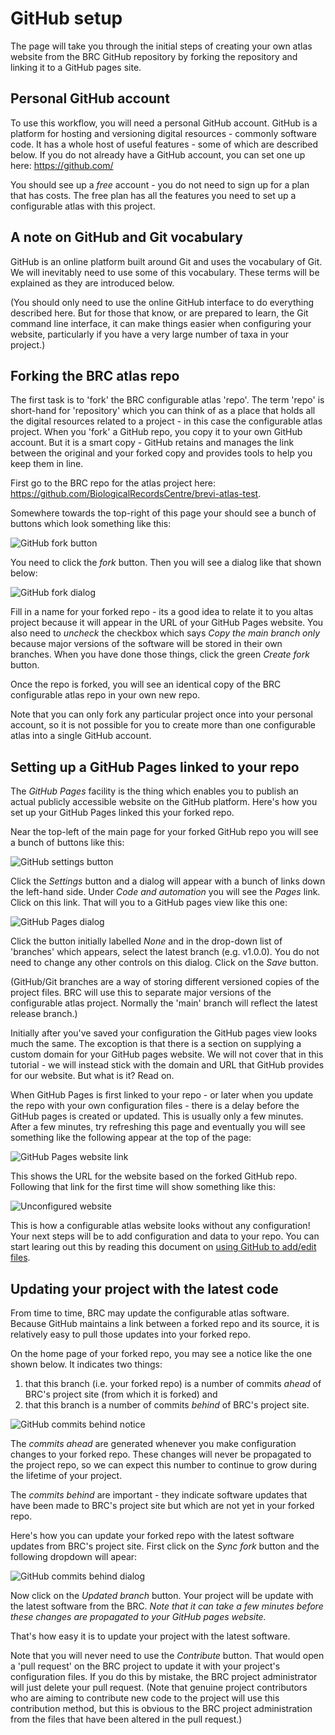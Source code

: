 # GitHub setup
The page will take you through the initial steps of creating your own atlas website from the BRC GitHub repository by forking the repository and linking it to a GitHub pages site.

## Personal GitHub account
To use this workflow, you will need a personal GitHub account. GitHub is a platform for hosting and versioning digital resources - commonly software code. It has a whole host of useful features - some of which are described below. If you do not already have a GitHub account, you can set one up here: https://github.com/

You should see up a *free* account - you do not need to sign up for a plan that has costs. The free plan has all the features you need to set up a configurable atlas with this project.

## A note on GitHub and Git vocabulary
GitHub is an online platform built around Git and uses the vocabulary of Git. We will inevitably need to use some of this vocabulary. These terms will be explained as they are introduced below.

(You should only need to use the online GitHub interface to do everything described here. But for those that know, or are prepared to learn, the Git command line interface, it can make things easier when configuring your website, particularly if you have a very large number of taxa in your project.)

## Forking the BRC atlas repo
The first task is to 'fork' the BRC configurable atlas 'repo'. The term 'repo' is short-hand for 'repository' which you can think of as a place that holds all the digital resources related to a project - in this case the configurable atlas project. When you 'fork' a GitHub repo, you copy it to your own GitHub account. But it is a smart copy - GitHub retains and manages the link between the original and your forked copy and provides tools to help you keep them in line.

First go to the BRC repo for the atlas project here: https://github.com/BiologicalRecordsCentre/brevi-atlas-test.

Somewhere towards the top-right of this page your should see a bunch of buttons which look something like this:

![GitHub fork button](./images/fork-button.png)

You need to click the *fork* button. Then you will see a dialog like that shown below:

![GitHub fork dialog](./images/fork-dialog.png)

Fill in a name for your forked repo - its a good idea to relate it to you altas project because it will appear in the URL of your GitHub Pages website. You also need to *uncheck* the checkbox which says *Copy the main branch only* because major versions of the software will be stored in their own branches. When you have done those things, click the green *Create fork* button.

Once the repo is forked, you will see an identical copy of the BRC configurable atlas repo in your own new repo.

Note that you can only fork any particular project once into your personal account, so it is not possible for you to create more than one configurable atlas into a single GitHub account.

## Setting up a GitHub Pages linked to your repo
The *GitHub Pages* facility is the thing which enables you to publish an actual publicly accessible website on the GitHub platform. Here's how you set up your GitHub Pages linked this your forked repo. 

Near the top-left of the main page for your forked GitHub repo you will see a bunch of buttons like this:

![GitHub settings button](./images/settings-button.png)

Click the *Settings* button and a dialog will appear with a bunch of links down the left-hand side. Under *Code and automation* you will see the *Pages* link. Click on this link. That will you to a GitHub pages view like this one:

![GitHub Pages dialog](./images/pages-dialog.png)

Click the button initially labelled *None* and in the drop-down list of 'branches' which appears, select the latest branch (e.g. v1.0.0). You do not need to change any other controls on this dialog. Click on the *Save* button.

(GitHub/Git branches are a way of storing different versioned copies of the project files. BRC will use this to separate major versions of the configurable atlas project. Normally the 'main' branch will reflect the latest release branch.)

Initially after you've saved your configuration the GitHub pages view looks much the same. The excoption is that there is a section on supplying a custom domain for your GitHub pages website. We will not cover that in this tutorial - we will instead stick with the  domain and URL that GitHub provides for our website. But what is it? Read on.

When GitHub Pages is first linked to your repo - or later when you update the repo with your own configuration files - there is a delay before the GitHub pages is created or updated. This is usually only a few minutes. After a few minutes, try refreshing this page and eventually you will see something like the following appear at the top of the page:

![GitHub Pages website link](./images/pages-website-link.png)

This shows the URL for the website based on the forked GitHub repo. Following that link for the first time will show something like this:

![Unconfigured website](./images/unconfigured-website.png)

This is how a configurable atlas website looks without any configuration! Your next steps will be to add configuration and data to your repo. You can start learing out this by reading this document on [using GitHub to add/edit files](./docs-add-edit-config.md).

## Updating your project with the latest code
From time to time, BRC may update the configurable atlas software. Because GitHub maintains a link between a forked repo and its source, it is relatively easy to pull those updates into your forked repo. 

On the home page of your forked repo, you may see a notice like the one shown below. It indicates two things:

1. that this branch (i.e. your forked repo) is a number of commits *ahead* of BRC's project site (from which it is forked) and
2. that this branch is a number of commits *behind* of BRC's project site.

![GitHub commits behind notice](./images/commits-behind.png)

The *commits ahead* are generated whenever you make configuration changes to your forked repo. These changes will never be propagated to the project repo, so we can expect this number to continue to grow during the lifetime of your project.

The *commits behind* are important - they indicate software updates that have been made to BRC's project site but which are not yet in your forked repo.

Here's how you can update your forked repo with the latest software updates from BRC's project site. First click on the *Sync fork* button and the following dropdown will apear:

![GitHub commits behind dialog](./images/commits-behind-dialog.png)

Now click on the *Updated branch* button. Your project will be update with the latest software from the BRC. *Note that it can take a few minutes before these changes are propagated to your GitHub pages website.* 

That's how easy it is to update your project with the latest software.

Note that you will never need to use the *Contribute* button. That would open a 'pull request' on the BRC project to update it with your project's configuration files. If you do this by mistake, the BRC project administrator will just delete your pull request. (Note that genuine project contributors who are aiming to contribute new code to the project will use this contribution method, but this is obvious to the BRC project administration from the files that have been altered in the pull request.)